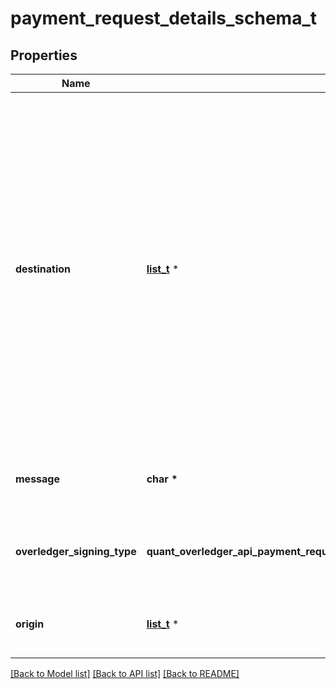 # payment_request_details_schema_t

## Properties
Name | Type | Description | Notes
------------ | ------------- | ------------- | -------------
**destination** | [**list_t**](destination_payment_schema.md) \* | List of the recipients of this transaction.  **Warning:** Bitcoin transaction fees will be deducted from the last destination provided in the transaction payment request. If the last destination payment value is not enough to cover the fees, your Bitcoin payment transaction will fail | 
**message** | **char \*** | Any text-based element of the data payload | [optional] 
**overledger_signing_type** | **quant_overledger_api_payment_request_details_schema_OVERLEDGERSIGNINGTYPE_e** | The method of signing used to submit the transaction | [optional] 
**origin** | [**list_t**](origin_payment_schema.md) \* | List of where this transaction is coming from | 

[[Back to Model list]](../README.md#documentation-for-models) [[Back to API list]](../README.md#documentation-for-api-endpoints) [[Back to README]](../README.md)


